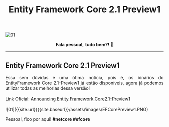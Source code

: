 ﻿---
title: "Entity Framework Core 2.1 Preview1"
comments: true
excerpt_separator: "Ler mais"
categories:
  - Dica
toc_label: "Começando"
---

![01]({{site.url}}{{site.baseurl}}/assets/images/preview1.jpg)

<center><strong>Fala pessoal, tudo bem?! 💚</strong></center>
<hr>

## Entity Framework Core 2.1 Preview1

<div style="text-align: justify;">
Essa sem dúvidas é uma ótima notícia, pois é, os binários do EntityFramework Core 2.1-Preview1 já estão disponíveis, agora já podemos utilizar todas as melhorias dessa versão!<br>

</div>
<br>
Link Oficial:
<a href="https://blogs.msdn.microsoft.com/dotnet/2018/02/27/announcing-entity-framework-core-2-1-preview-1/" alt="">Announcing Entity Framework Core2.1-Preview1</a>
<br>
<br>
![01]({{site.url}}{{site.baseurl}}/assets/images/EFCorePreview1.PNG)

Pessoal, fico por aqui! <strong>#netcore #efcore</strong>
